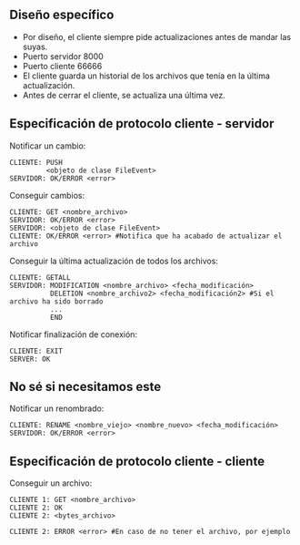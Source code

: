 ## Diseño específico
* Por diseño, el cliente siempre pide actualizaciones antes de mandar las suyas.
* Puerto servidor 8000
* Puerto cliente 66666
* El cliente guarda un historial de los archivos que tenía en la última actualización.
* Antes de cerrar el cliente, se actualiza una última vez.
## Especificación de protocolo cliente - servidor
Notificar un cambio:
```
CLIENTE: PUSH 
         <objeto de clase FileEvent>
SERVIDOR: OK/ERROR <error>
```
Conseguir cambios:
```
CLIENTE: GET <nombre_archivo>
SERVIDOR: OK/ERROR <error>
SERVIDOR: <objeto de clase FileEvent>
CLIENTE: OK/ERROR <error> #Notifica que ha acabado de actualizar el archivo
```
Conseguir la última actualización de todos los archivos:
```
CLIENTE: GETALL
SERVIDOR: MODIFICATION <nombre_archivo> <fecha_modificación>
          DELETION <nombre_archivo2> <fecha_modificación2> #Si el archivo ha sido borrado
          ...
          END
```
Notificar finalización de conexión:
````
CLIENTE: EXIT
SERVER: OK
````
## No sé si necesitamos este
Notificar un renombrado:
```
CLIENTE: RENAME <nombre_viejo> <nombre_nuevo> <fecha_modificación>
SERVIDOR: OK/ERROR <error>
```

## Especificación de protocolo cliente - cliente
Conseguir un archivo:
```
CLIENTE 1: GET <nombre_archivo>
CLIENTE 2: OK
CLIENTE 2: <bytes_archivo>

CLIENTE 2: ERROR <error> #En caso de no tener el archivo, por ejemplo
```
